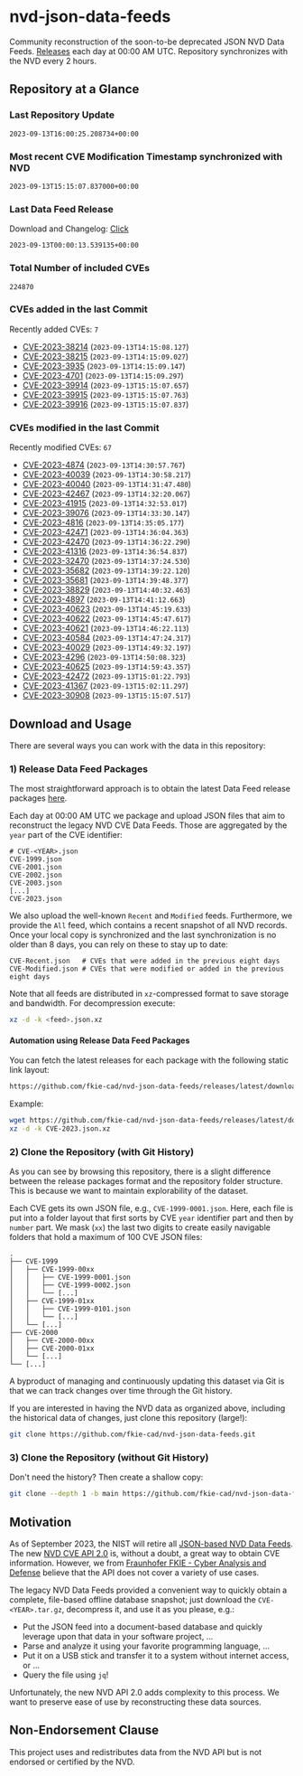 # nvd-json-data-feeds

Community reconstruction of the soon-to-be deprecated JSON NVD Data Feeds. 
[Releases](https://github.com/fkie-cad/nvd-json-data-feeds/releases/latest) each day at 00:00 AM UTC.
Repository synchronizes with the NVD every 2 hours.

## Repository at a Glance

### Last Repository Update

```plain
2023-09-13T16:00:25.208734+00:00
```

### Most recent CVE Modification Timestamp synchronized with NVD

```plain
2023-09-13T15:15:07.837000+00:00
```

### Last Data Feed Release

Download and Changelog: [Click](https://github.com/fkie-cad/nvd-json-data-feeds/releases/latest)

```plain
2023-09-13T00:00:13.539135+00:00
```

### Total Number of included CVEs

```plain
224870
```

### CVEs added in the last Commit

Recently added CVEs: `7`

* [CVE-2023-38214](CVE-2023/CVE-2023-382xx/CVE-2023-38214.json) (`2023-09-13T14:15:08.127`)
* [CVE-2023-38215](CVE-2023/CVE-2023-382xx/CVE-2023-38215.json) (`2023-09-13T14:15:09.027`)
* [CVE-2023-3935](CVE-2023/CVE-2023-39xx/CVE-2023-3935.json) (`2023-09-13T14:15:09.147`)
* [CVE-2023-4701](CVE-2023/CVE-2023-47xx/CVE-2023-4701.json) (`2023-09-13T14:15:09.297`)
* [CVE-2023-39914](CVE-2023/CVE-2023-399xx/CVE-2023-39914.json) (`2023-09-13T15:15:07.657`)
* [CVE-2023-39915](CVE-2023/CVE-2023-399xx/CVE-2023-39915.json) (`2023-09-13T15:15:07.763`)
* [CVE-2023-39916](CVE-2023/CVE-2023-399xx/CVE-2023-39916.json) (`2023-09-13T15:15:07.837`)


### CVEs modified in the last Commit

Recently modified CVEs: `67`

* [CVE-2023-4874](CVE-2023/CVE-2023-48xx/CVE-2023-4874.json) (`2023-09-13T14:30:57.767`)
* [CVE-2023-40039](CVE-2023/CVE-2023-400xx/CVE-2023-40039.json) (`2023-09-13T14:30:58.217`)
* [CVE-2023-40040](CVE-2023/CVE-2023-400xx/CVE-2023-40040.json) (`2023-09-13T14:31:47.480`)
* [CVE-2023-42467](CVE-2023/CVE-2023-424xx/CVE-2023-42467.json) (`2023-09-13T14:32:20.067`)
* [CVE-2023-41915](CVE-2023/CVE-2023-419xx/CVE-2023-41915.json) (`2023-09-13T14:32:53.017`)
* [CVE-2023-39076](CVE-2023/CVE-2023-390xx/CVE-2023-39076.json) (`2023-09-13T14:33:30.147`)
* [CVE-2023-4816](CVE-2023/CVE-2023-48xx/CVE-2023-4816.json) (`2023-09-13T14:35:05.177`)
* [CVE-2023-42471](CVE-2023/CVE-2023-424xx/CVE-2023-42471.json) (`2023-09-13T14:36:04.363`)
* [CVE-2023-42470](CVE-2023/CVE-2023-424xx/CVE-2023-42470.json) (`2023-09-13T14:36:22.290`)
* [CVE-2023-41316](CVE-2023/CVE-2023-413xx/CVE-2023-41316.json) (`2023-09-13T14:36:54.837`)
* [CVE-2023-32470](CVE-2023/CVE-2023-324xx/CVE-2023-32470.json) (`2023-09-13T14:37:24.530`)
* [CVE-2023-35682](CVE-2023/CVE-2023-356xx/CVE-2023-35682.json) (`2023-09-13T14:39:22.120`)
* [CVE-2023-35681](CVE-2023/CVE-2023-356xx/CVE-2023-35681.json) (`2023-09-13T14:39:48.377`)
* [CVE-2023-38829](CVE-2023/CVE-2023-388xx/CVE-2023-38829.json) (`2023-09-13T14:40:32.463`)
* [CVE-2023-4897](CVE-2023/CVE-2023-48xx/CVE-2023-4897.json) (`2023-09-13T14:41:12.663`)
* [CVE-2023-40623](CVE-2023/CVE-2023-406xx/CVE-2023-40623.json) (`2023-09-13T14:45:19.633`)
* [CVE-2023-40622](CVE-2023/CVE-2023-406xx/CVE-2023-40622.json) (`2023-09-13T14:45:47.617`)
* [CVE-2023-40621](CVE-2023/CVE-2023-406xx/CVE-2023-40621.json) (`2023-09-13T14:46:22.113`)
* [CVE-2023-40584](CVE-2023/CVE-2023-405xx/CVE-2023-40584.json) (`2023-09-13T14:47:24.317`)
* [CVE-2023-40029](CVE-2023/CVE-2023-400xx/CVE-2023-40029.json) (`2023-09-13T14:49:32.197`)
* [CVE-2023-4296](CVE-2023/CVE-2023-42xx/CVE-2023-4296.json) (`2023-09-13T14:50:08.323`)
* [CVE-2023-40625](CVE-2023/CVE-2023-406xx/CVE-2023-40625.json) (`2023-09-13T14:59:43.357`)
* [CVE-2023-42472](CVE-2023/CVE-2023-424xx/CVE-2023-42472.json) (`2023-09-13T15:01:22.793`)
* [CVE-2023-41367](CVE-2023/CVE-2023-413xx/CVE-2023-41367.json) (`2023-09-13T15:02:11.297`)
* [CVE-2023-30908](CVE-2023/CVE-2023-309xx/CVE-2023-30908.json) (`2023-09-13T15:15:07.517`)


## Download and Usage

There are several ways you can work with the data in this repository:

### 1) Release Data Feed Packages

The most straightforward approach is to obtain the latest Data Feed release packages [here](https://github.com/fkie-cad/nvd-json-data-feeds/releases/latest).

Each day at 00:00 AM UTC we package and upload JSON files that aim to reconstruct the legacy NVD CVE Data Feeds.
Those are aggregated by the `year` part of the CVE identifier:

```
# CVE-<YEAR>.json
CVE-1999.json
CVE-2001.json
CVE-2002.json
CVE-2003.json
[...]
CVE-2023.json
```

We also upload the well-known `Recent` and `Modified` feeds.
Furthermore, we provide the `All` feed, which contains a recent snapshot of all NVD records.
Once your local copy is synchronized and the last synchronization is no older than 8 days, you can rely on these to stay up to date:

```plain
CVE-Recent.json   # CVEs that were added in the previous eight days
CVE-Modified.json # CVEs that were modified or added in the previous eight days
```

Note that all feeds are distributed in `xz`-compressed format to save storage and bandwidth.
For decompression execute:

```sh
xz -d -k <feed>.json.xz
```


#### Automation using Release Data Feed Packages

You can fetch the latest releases for each package with the following static link layout:

```sh
https://github.com/fkie-cad/nvd-json-data-feeds/releases/latest/download/CVE-<YEAR>.json.xz
```

Example:

```sh
wget https://github.com/fkie-cad/nvd-json-data-feeds/releases/latest/download/CVE-2023.json.xz
xz -d -k CVE-2023.json.xz
```

### 2) Clone the Repository (with Git History)

As you can see by browsing this repository, there is a slight difference between the release packages format and the repository folder structure.
This is because we want to maintain explorability of the dataset.

Each CVE gets its own JSON file, e.g., `CVE-1999-0001.json`.
Here, each file is put into a folder layout that first sorts by CVE `year` identifier part and then by `number` part.
We mask (`xx`) the last two digits to create easily navigable folders that hold a maximum of 100 CVE JSON files:

```plain
.
├── CVE-1999
│   ├── CVE-1999-00xx
│   │   ├── CVE-1999-0001.json
│   │   ├── CVE-1999-0002.json
│   │   └── [...]
│   ├── CVE-1999-01xx
│   │   ├── CVE-1999-0101.json
│   │   └── [...]
│   └── [...]
├── CVE-2000
│   ├── CVE-2000-00xx
│   ├── CVE-2000-01xx
│   └── [...]
└── [...]
```

A byproduct of managing and continuously updating this dataset via Git is that we can track changes over time through the Git history.

If you are interested in having the NVD data as organized above, including the historical data of changes, just clone this repository (large!):

```sh
git clone https://github.com/fkie-cad/nvd-json-data-feeds.git
```

### 3) Clone the Repository (without Git History)

Don't need the history? Then create a shallow copy:

```sh
git clone --depth 1 -b main https://github.com/fkie-cad/nvd-json-data-feeds.git
```

## Motivation

As of September 2023, the NIST will retire all [JSON-based NVD Data Feeds](https://nvd.nist.gov/vuln/data-feeds#divRetirementBanner-1).
The new [NVD CVE API 2.0](https://nvd.nist.gov/developers/vulnerabilities) is, without a doubt, a great way to obtain CVE information.
However, we from [Fraunhofer FKIE - Cyber Analysis and Defense](https://www.fkie.fraunhofer.de/en/departments/cad.html) believe that the API does not cover a variety of use cases.

The legacy NVD Data Feeds provided a convenient way to quickly obtain a complete, file-based offline database snapshot; just download the `CVE-<YEAR>.tar.gz`, decompress it, and use it as you please, e.g.:

* Put the JSON feed into a document-based database and quickly leverage upon that data in your software project, ...
* Parse and analyze it using your favorite programming language, ...
* Put it on a USB stick and transfer it to a system without internet access, or ...
* Query the file using `jq`!

Unfortunately, the new NVD API 2.0 adds complexity to this process.
We want to preserve ease of use by reconstructing these data sources.

## Non-Endorsement Clause

This project uses and redistributes data from the NVD API but is not endorsed or certified by the NVD.
